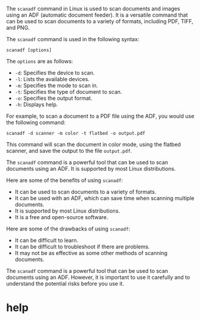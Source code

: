 The `scanadf` command in Linux is used to scan documents and images using an ADF (automatic document feeder). It is a versatile command that can be used to scan documents to a variety of formats, including PDF, TIFF, and PNG.

The `scanadf` command is used in the following syntax:

```
scanadf [options]
```

The `options` are as follows:

* `-d`: Specifies the device to scan.
* `-l`: Lists the available devices.
* `-m`: Specifies the mode to scan in.
* `-t`: Specifies the type of document to scan.
* `-o`: Specifies the output format.
* `-h`: Displays help.

For example, to scan a document to a PDF file using the ADF, you would use the following command:

```
scanadf -d scanner -m color -t flatbed -o output.pdf
```

This command will scan the document in color mode, using the flatbed scanner, and save the output to the file `output.pdf`.

The `scanadf` command is a powerful tool that can be used to scan documents using an ADF. It is supported by most Linux distributions.

Here are some of the benefits of using `scanadf`:

* It can be used to scan documents to a variety of formats.
* It can be used with an ADF, which can save time when scanning multiple documents.
* It is supported by most Linux distributions.
* It is a free and open-source software.

Here are some of the drawbacks of using `scanadf`:

* It can be difficult to learn.
* It can be difficult to troubleshoot if there are problems.
* It may not be as effective as some other methods of scanning documents.

The `scanadf` command is a powerful tool that can be used to scan documents using an ADF. However, it is important to use it carefully and to understand the potential risks before you use it.



# help 

```

```
